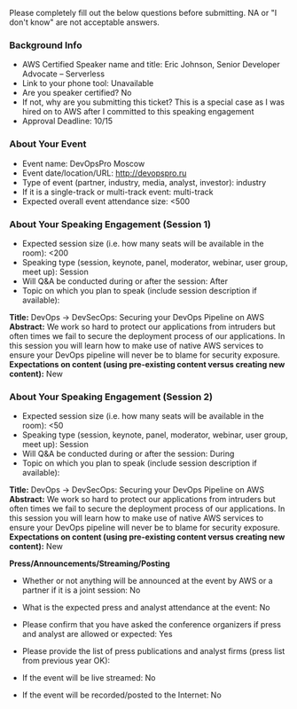 Please completely fill out the below questions before submitting. NA or "I don't know" are not acceptable answers.

### Background Info
* AWS Certified Speaker name and title: Eric Johnson, Senior Developer Advocate – Serverless
* Link to your phone tool: Unavailable
* Are you speaker certified? No
* If not, why are you submitting this ticket? This is a special case as I was hired on to AWS after I committed to this speaking engagement
* Approval Deadline: 10/15

### About Your Event

* Event name: DevOpsPro Moscow
* Event date/location/URL: http://devopspro.ru
* Type of event (partner, industry, media, analyst, investor): industry
* If it is a single-track or multi-track event: multi-track
* Expected overall event attendance size: <500

### About Your Speaking Engagement (Session 1)

* Expected session size (i.e. how many seats will be available in the room): <200
* Speaking type (session, keynote, panel, moderator, webinar, user group, meet up): Session
* Will Q&A be conducted during or after the session: After
* Topic on which you plan to speak (include session description if available):

**Title:** DevOps -> DevSecOps: Securing your DevOps Pipeline on AWS
**Abstract:** We work so hard to protect our applications from intruders but often times we fail to secure the deployment process of our applications. In this session you will learn how to make use of native AWS services to ensure your DevOps pipeline will never be to blame for security exposure.
**Expectations on content (using pre-existing content versus creating new content):** New

### About Your Speaking Engagement (Session 2)

* Expected session size (i.e. how many seats will be available in the room): <50
* Speaking type (session, keynote, panel, moderator, webinar, user group, meet up): Session
* Will Q&A be conducted during or after the session: During
* Topic on which you plan to speak (include session description if available):

**Title:** DevOps -> DevSecOps: Securing your DevOps Pipeline on AWS
**Abstract:** We work so hard to protect our applications from intruders but often times we fail to secure the deployment process of our applications. In this session you will learn how to make use of native AWS services to ensure your DevOps pipeline will never be to blame for security exposure.
**Expectations on content (using pre-existing content versus creating new content):** New



**Press/Announcements/Streaming/Posting**

* Whether or not anything will be announced at the event by AWS or a partner if it is a joint session: No

* What is the expected press and analyst attendance at the event: No

* Please confirm that you have asked the conference organizers if press and analyst are allowed or expected: Yes

* Please provide the list of press publications and analyst firms (press list from previous year OK):

* If the event will be live streamed: No

* If the event will be recorded/posted to the Internet: No
<!--stackedit_data:
eyJoaXN0b3J5IjpbMTU4MjIxODQ0XX0=
-->